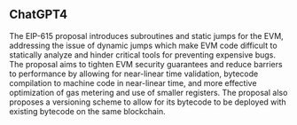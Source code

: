 ## ChatGPT4

The EIP-615 proposal introduces subroutines and static jumps for the EVM, addressing the issue of dynamic jumps which make EVM code difficult to statically analyze and hinder critical tools for preventing expensive bugs. The proposal aims to tighten EVM security guarantees and reduce barriers to performance by allowing for near-linear time validation, bytecode compilation to machine code in near-linear time, and more effective optimization of gas metering and use of smaller registers. The proposal also proposes a versioning scheme to allow for its bytecode to be deployed with existing bytecode on the same blockchain.
